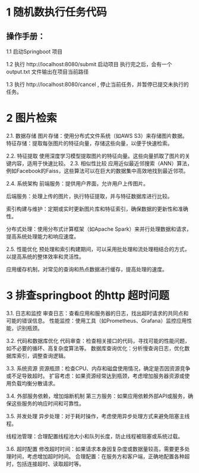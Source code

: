 # 1 随机数执行任务代码
## 操作手册：
1.1 启动Springboot 项目

1.2 执行  http://localhost:8080/submit  启动项目
执行完之后，会有一个 output.txt 文件输出在项目当前路径

1.3 执行 http://localhost:8080/cancel , 停止当前任务，并暂停已提交未执行的任务。

# 2 图片检索

2.1. 数据存储
图片存储：使用分布式文件系统（如AWS S3）来存储图片数据。
特征存储：提取每张图片的特征向量，存储这些向量，以便于快速检索。

2.2. 特征提取
使用深度学习模型提取图片的特征向量。这些向量抓取了图片的关键内容，适用于快速比较。
2.3. 相似性比较
应用近似最近邻搜索（ANN）算法，例如Facebook的Faiss，这些算法可以在巨大的数据集中高效地找到最近邻项。

2.4. 系统架构
前端服务：提供用户界面，允许用户上传图片。

后端服务：处理上传的图片，执行特征提取，并与特征数据库进行比较。

索引构建与维护：定期或实时更新图片库和特征索引，确保数据的更新性和准确性。

分布式处理：使用分布式计算框架（如Apache Spark）来并行处理数据和请求，提高系统处理能力和响应速度。

2.5. 性能优化
预处理和索引构建期间，可以采用批处理和流处理相结合的方式，以提高系统的整体效率和灵活性。

应用缓存机制，对常见的查询和热点数据进行缓存，提高处理的速度。

# 3 排查springboot 的http 超时问题
3.1. 日志和监控
审查日志：查看应用和服务器的日志，找出超时请求的共同点和可能的错误信息。
性能监控：使用工具（如Prometheus、Grafana）监控应用性能，识别瓶颈。

3.2. 代码和数据库优化
代码审查：检查相关接口的代码，寻找可能的性能问题，如不必要的循环、高复杂度算法等。
数据库查询优化：分析慢查询日志，优化数据库索引，调整查询逻辑。

3.3. 系统资源
资源瓶颈：检查CPU、内存和磁盘使用情况，确定是否因资源竞争或不足导致超时。
扩容考虑：如果资源经常达到瓶颈，考虑增加服务器资源或使用负载均衡分散请求。

3.4. 外部服务依赖，增加熔断机制
第三方服务：如果应用依赖外部API或服务，确保这些服务的响应时间和可靠性。

3.5. 并发处理
异步处理：对于耗时操作，考虑使用异步处理方式来避免阻塞主线程。

线程池管理：合理配置线程池大小和队列长度，防止线程被阻塞或系统过载。

3.6. 超时配置
修改超时时间：如果请求本身因复杂度或数据量较高，需要更多处理时间，考虑增加超时时间。
合理配置：在服务方和客户端，正确地配置各种超时，包括连接超时、读取超时等。 